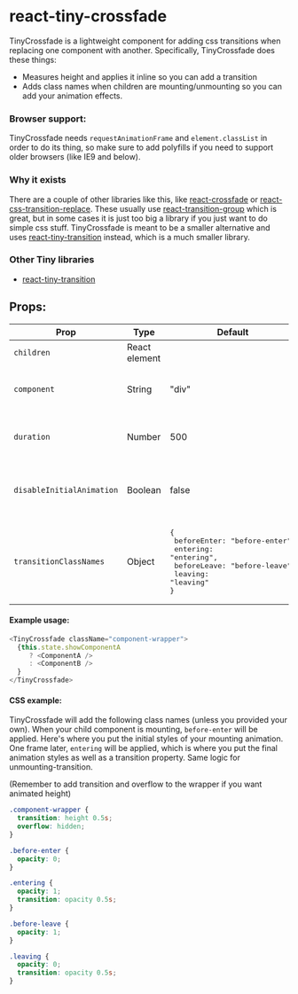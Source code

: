 # react-tiny-crossfade

TinyCrossfade is a lightweight component for adding css transitions when replacing one component with another. Specifically, TinyCrossfade does these things:

* Measures height and applies it inline so you can add a transition
* Adds class names when children are mounting/unmounting so you can add your animation effects.

### Browser support:
TinyCrossfade needs `requestAnimationFrame` and `element.classList` in order to do its thing, so make sure to add polyfills if you need to support older browsers (like IE9 and below).


### Why it exists
There are a couple of other libraries like this, like [react-crossfade](https://github.com/m-anikanov/react-crossfade) or [react-css-transition-replace](https://github.com/marnusw/react-css-transition-replace). These usually use [react-transition-group](https://github.com/reactjs/react-transition-group) which is great, but in some cases it is just too big a library if you just want to do simple css stuff. TinyCrossfade is meant to be a smaller alternative and uses [react-tiny-transition](https://github.com/asbjornh/react-tiny-transition) instead, which is a much smaller library.


### Other Tiny libraries

* [react-tiny-transition](https://github.com/asbjornh/react-tiny-transition)


<!--
## Install

```console
npm install --save react-tiny-crossfade
```

or

```console
yarn add react-tiny-crossfade
```


## Import

```javascript
// in ES5/commonJS
var TinyCrossfade = require("react-tiny-crossfade").default;

// in ES6
import TinyCrossfade from "react-tiny-crossfade";
```
-->

## Props:

| Prop         | Type          | Default | Description                                                                       |
| ------------ | ------------- | --------- | --------------------------------------------------------------------------------- |
| `children`   | React element |         | Single React element
| `component`  | String        | "div"   | Type of element used for the wrapper node
| `duration`   | Number        | 500       | The duration of your css transition (milliseconds)                              |
| `disableInitialAnimation` | Boolean | false | Disable the animation when TinyTransition mounts
| `transitionClassNames` | Object        | <pre>{<br>  beforeEnter: "before-enter",<br>  entering: "entering",<br>  beforeLeave: "before-leave",<br>  leaving: "leaving"<br>}</pre>    | Classnames to use when mounting / unmounting |


#### Example usage:

```js
<TinyCrossfade className="component-wrapper">
  {this.state.showComponentA
  	 ? <ComponentA />
  	 : <ComponentB />
  }
</TinyCrossfade>
```


#### CSS example:

TinyCrossfade will add the following class names (unless you provided your own). When your child component is mounting, `before-enter` will be applied. Here's where you put the initial styles of your mounting animation. One frame later, `entering` will be applied, which is where you put the final animation styles as well as a transition property. Same logic for unmounting-transition.

(Remember to add transition and overflow to the wrapper if you want animated height)

```css
.component-wrapper {
  transition: height 0.5s;
  overflow: hidden;
}

.before-enter {
  opacity: 0;
}

.entering {
  opacity: 1;
  transition: opacity 0.5s;
}

.before-leave {
  opacity: 1;
}

.leaving {
  opacity: 0;
  transition: opacity 0.5s;
}
```
